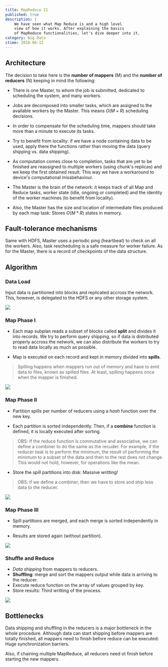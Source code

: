 ```yaml
---
title: MapReduce II
published: true
description: |
    We have seen what Map Reduce is and a high level
    view of how it works. After explaining the basics 
    of MapReduce functionalities, let's dive deeper into it.
category: Big Data
ctime: 2018-06-12
---
```


## Architecture

The decision to take here is the **number of mappers** (M) and the **number of reducers** (N) keeping in mind the following:

* There is one Master, to whom the job is submitted, dedicated to scheduling the system, and many workers.

* Jobs are decomposed into smaller tasks, which are assigned to the available workers by the Master. This means $O(M+R)$ scheduling decisions.

* In order to compensate for the scheduling time, mappers should take more than a minute to execute its tasks.

* Try to benefit from locality: if we have a node containing data to be used, apply there the functions rather than moving the data (query shipping vs. data shipping).

* As computation comes close to completion, tasks that are yet to be finished are reassigned to multiple workers (using chunk's replicas) and we keep the first obtained result. This way we have a workaround to device's computational missbehaviour.

* The Master is the brain of the network: it keeps track of all Map and Reduce tasks, worker state (idle, ongoing or completed) and the identity of the worker machines (to benefit from locality).

* Also, the Master has the size and location of intermediate files produced by each map task: Stores $O(M * R)$ states in memory.

## Fault-tolerance mechanisms

Same with HDFS, Master uses a periodic ping (heartbeat) to check on all the workers. Also, task rescheduling is a safe measure for worker failure. As for the Master, there is a record of checkpoints of the data structure.

## Algorithm

### Data Load

Input data is partitioned into blocks and replicated accross the network. This, however, is delegated to the HDFS or any other storage system.

<img src="../../images/posts/bigdata/MRalgo1.png" class="w-72 my-4 justify-center m-auto">

### Map Phase I

* Each map subplan reads a subset of blocks called **split** and divides it into records. We try to perform query shipping, so if data is distributed properly accross the network, we can also distribute the workers to try to read data locally as much as possible.

* Map is executed on each record and kept in memory divided into **spills**. 

> Spilling happens when mappers run out of memory and have to emit data to files, known as spilled files. At least, spilling happens once when the mapper is finished.

<img src="../../images/posts/bigdata/MRalgo2.png" class="h-56 my-4 justify-center m-auto">

### Map Phase II

* Partition spills per number of reducers using a *hash* function over the new key.

* Each partition is sorted independently. Then, if a **combine** function is defined, it is locally executed after sorting.

> OBS: If the reduce function is commutative and associative, we can define a combiner to do the same as the recuder. For example, if the reducer task is to perform the minimum, the result of performing the minimum to a subset of the data and then to the rest does not change. This would not hold, however, for operations like the mean.

* Store the spill partitions into disk: Massive writting!

> OBS: if we define a combiner, then we have to store and ship less data to the reducer.

<img src="../../images/posts/bigdata/MRalgo3.png" class="h-56 my-4 justify-center m-auto">

### Map Phase III

* Spill partitions are merged, and each merge is sorted independently in memory.

* Results are stored again (without partition).

<img src="../../images/posts/bigdata/MRalgo4.png" class="h-56 my-4 justify-center m-auto">

### Shuffle and Reduce

* *Data shipping* from mappers to reducers.
* **Shuffling**: merge and sort the mappers output while data is arriving to the reducer.
* Execute reduce function on the array of values grouped by key.
* Store results: Third writting of the process.


<img src="../../images/posts/bigdata/MRalgo5.png" class="h-56 my-4 justify-center m-auto">

## Bottlenecks

Data shipping and shuffling in the reducers is a major bottleneck in the whole procedure. Although data can start shipping before mappers are totally finished, all mappers need to finish before reduce can be executed: Huge synchronization barriers.

Also, if chaining multiple MapReduce, all reducers need ot finish before starting the new mappers.
